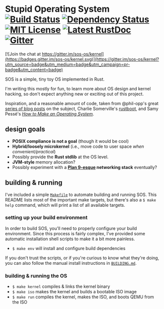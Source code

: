 # Stupid Operating System [![Build Status](https://travis-ci.org/hawkw/sos-kernel.svg?branch=master)](https://travis-ci.org/hawkw/sos-kernel) [![Dependency Status](https://dependencyci.com/github/hawkw/sos-kernel/badge)](https://dependencyci.com/github/hawkw/sos-kernel) [![MIT License](https://img.shields.io/badge/license-MIT-blue.svg?style=flat)](https://github.com/hawkw/sos-kernel/LICENSE-MIT) [![Latest RustDoc](https://img.shields.io/badge/rustdoc-latest-orange.svg)](http://www.elizas.website/sos-kernel/sos_kernel/index.html) [![Gitter](https://img.shields.io/gitter/room/sos-os/sos-os.svg)](https://gitter.im/sos-os)

[![Join the chat at https://gitter.im/sos-os/kernel](https://badges.gitter.im/sos-os/kernel.svg)](https://gitter.im/sos-os/kernel?utm_source=badge&utm_medium=badge&utm_campaign=pr-badge&utm_content=badge)

SOS is a simple, tiny toy OS implemented in Rust.

I'm writing this mostly for fun, to learn more about OS design and kernel hacking, so don't expect anything new or exciting out of this project.

Inspiration, and a reasonable amount of code, taken from @phil-opp's great [series of blog posts](http://os.phil-opp.com) on the subject, Charlie Somerville's [rustboot](https://github.com/charliesome/rustboot), and Samy Pessé's [_How to Make an Operating System_](https://www.gitbook.com/book/samypesse/how-to-create-an-operating-system/details).

design goals
------------

 + **POSIX compliance is not a goal** (though it would be cool)
 + **Hybrid/loosely microkernel** (i.e., move code to user space *when convenient/practical*)
 + Possibly provide the **Rust stdlib** at the OS level.
 + **JVM-style** memory allocation?
 + Possibly experiment with a **[Plan 9-esque](https://en.wikipedia.org/wiki/9P_(protocol)) networking stack** eventually?


building & running
------------------

I've included a simple [`Makefile`](Makefile) to automate building and running SOS. This README lists most of the important make targets, but there's also a `$ make help` command, which will print a list of all available targets.

### setting up your build environment
In order to build SOS, you'll need to properly configure your build environment. Since this process is fairly complex, I've provided some automatic installation shell scripts to make it a bit more painless.

+ `$ make env` will install and configure build dependencies

If you don't trust the scripts, or if you're curious to know what they're doing, you can also follow the manual install instructions in [`BUILDING.md`](BUILDING.md).

### building & running the OS
  + `$ make kernel` compiles & links the kernel binary
  + `$ make iso` makes the kernel and builds a bootable ISO image
  + `$ make run` compiles the kernel, makes the ISO, and boots QEMU from the ISO
